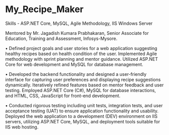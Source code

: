 # My_Recipe_Maker

Skills - ASP.NET Core, MySQL, Agile Methodology, IIS Windows Server

Mentored by Mr. Jagadish Kumara Prabhakaran, Senior Associate for Education, Training and Assessment, Infosys-Mysore.

•	Defined project goals and user stories for a web application suggesting healthy recipes based on health condition of the user. Implemented Agile methodology with sprint planning and mentor guidance. Utilized ASP.NET Core for web development and MySQL for database management.

•	Developed the backend functionality and designed a user-friendly interface for capturing user preferences and displaying recipe suggestions dynamically. Iteratively refined features based on mentor feedback and user testing. Employed ASP.NET Core (C#), MySQL for database interactions, and HTML, CSS, JavaScript for front-end development.

•	Conducted rigorous testing including unit tests, integration tests, and user acceptance testing (UAT) to ensure application functionality and usability. Deployed the web application to a development (DEV) environment on IIS servers, utilizing ASP.NET Core, MySQL, and deployment tools suitable for IIS web hosting.
